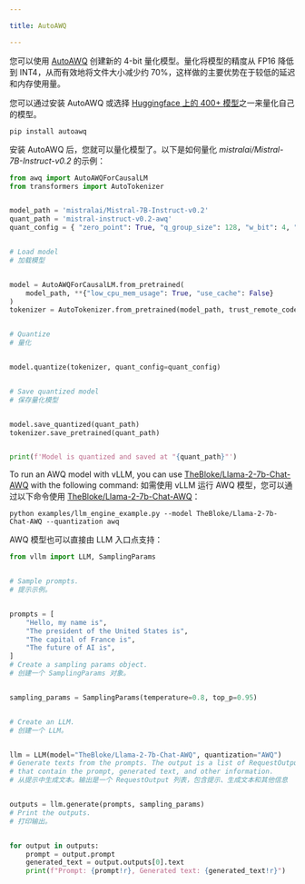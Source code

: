 ```yaml
---

title: AutoAWQ

---
```



您可以使用 [AutoAWQ](https://github.com/casper-hansen/AutoAWQ) 创建新的 4-bit 量化模型。量化将模型的精度从 FP16 降低到 INT4，从而有效地将文件大小减少约 70%，这样做的主要优势在于较低的延迟和内存使用量。


您可以通过安装 AutoAWQ 或选择 [Huggingface 上的 400+ 模型](https://huggingface.co/models?sort=trending&amp;search=awq)之一来量化自己的模型。

```plain
pip install autoawq
```

安装 AutoAWQ 后，您就可以量化模型了。以下是如何量化 *mistralai/Mistral-7B-Instruct-v0.2* 的示例：

```python
from awq import AutoAWQForCausalLM
from transformers import AutoTokenizer


model_path = 'mistralai/Mistral-7B-Instruct-v0.2'
quant_path = 'mistral-instruct-v0.2-awq'
quant_config = { "zero_point": True, "q_group_size": 128, "w_bit": 4, "version": "GEMM" }


# Load model
# 加载模型


model = AutoAWQForCausalLM.from_pretrained(
    model_path, **{"low_cpu_mem_usage": True, "use_cache": False}
)
tokenizer = AutoTokenizer.from_pretrained(model_path, trust_remote_code=True)


# Quantize
# 量化


model.quantize(tokenizer, quant_config=quant_config)


# Save quantized model
# 保存量化模型


model.save_quantized(quant_path)
tokenizer.save_pretrained(quant_path)


print(f'Model is quantized and saved at "{quant_path}"')
```
To run an AWQ model with vLLM, you can use [TheBloke/Llama-2-7b-Chat-AWQ](https://huggingface.co/TheBloke/Llama-2-7b-Chat-AWQ) with the following command:
如需使用 vLLM 运行 AWQ 模型，您可以通过以下命令使用 [TheBloke/Llama-2-7b-Chat-AWQ](https://huggingface.co/TheBloke/Llama-2-7b-Chat-AWQ)：

```plain
python examples/llm_engine_example.py --model TheBloke/Llama-2-7b-Chat-AWQ --quantization awq
```


AWQ 模型也可以直接由 LLM 入口点支持：

```python
from vllm import LLM, SamplingParams


# Sample prompts.
# 提示示例。


prompts = [
    "Hello, my name is",
    "The president of the United States is",
    "The capital of France is",
    "The future of AI is",
]
# Create a sampling params object.
# 创建一个 SamplingParams 对象。


sampling_params = SamplingParams(temperature=0.8, top_p=0.95)


# Create an LLM.
# 创建一个 LLM。


llm = LLM(model="TheBloke/Llama-2-7b-Chat-AWQ", quantization="AWQ")
# Generate texts from the prompts. The output is a list of RequestOutput objects
# that contain the prompt, generated text, and other information.
# 从提示中生成文本。输出是一个 RequestOutput 列表，包含提示、生成文本和其他信息


outputs = llm.generate(prompts, sampling_params)
# Print the outputs.
# 打印输出。


for output in outputs:
    prompt = output.prompt
    generated_text = output.outputs[0].text
    print(f"Prompt: {prompt!r}, Generated text: {generated_text!r}")
```



